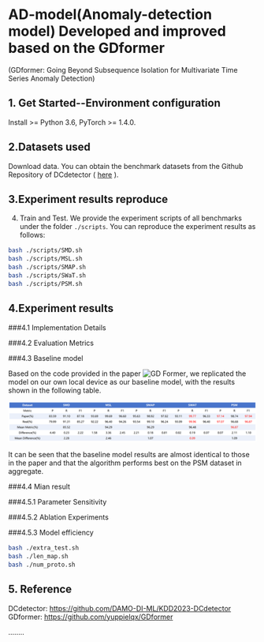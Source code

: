 # AD-model(Anomaly-detection model) Developed and improved based on the GDformer

(GDformer: Going Beyond Subsequence Isolation for Multivariate Time Series Anomaly Detection)


## 1. Get Started--Environment configuration

 Install >= Python 3.6, PyTorch >= 1.4.0.

## 2.Datasets used
  Download data. You can obtain the benchmark datasets from the Github Repository of DCdetector ( [here](https://drive.google.com/drive/folders/1RaIJQ8esoWuhyphhmMaH-VCDh-WIluRR) ).


## 3.Experiment results reproduce 
4. Train and Test. We provide the experiment scripts of all benchmarks under the folder `./scripts`. You can reproduce the experiment results as follows:

```bash
bash ./scripts/SMD.sh
bash ./scripts/MSL.sh
bash ./scripts/SMAP.sh
bash ./scripts/SWaT.sh
bash ./scripts/PSM.sh
```


## 4.Experiment results

###4.1 Implementation Details



###4.2 Evaluation Metrics



###4.3 Baseline model

Based on the code provided in the paper ![GD Former](https://arxiv.org/abs/2501.18196), we replicated the model on our own local device as our baseline model, with the results shown in the following table.

![Baseline result](AD-Model/img/difference.png)

It can be seen that the baseline model results are almost identical to those in the paper and that the algorithm performs best on the PSM dataset in aggregate.

###4.4 Mian result


###4.5.1 Parameter Sensitivity


###4.5.2 Ablation Experiments


###4.5.3 Model efficiency




```bash
bash ./extra_test.sh
bash ./len_map.sh
bash ./num_proto.sh
```

## 5. Reference

DCdetector: https://github.com/DAMO-DI-ML/KDD2023-DCdetector
GDformer: https://github.com/yuppielqx/GDformer

........
